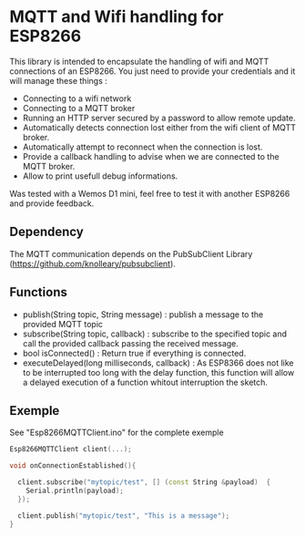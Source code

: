 # MQTT and Wifi handling for ESP8266

This library is intended to encapsulate the handling of wifi and MQTT connections of an ESP8266.
You just need to provide your credentials and it will manage these things : 
- Connecting to a wifi network
- Connecting to a MQTT broker
- Running an HTTP server secured by a password to allow remote update.
- Automatically detects connection lost either from the wifi client of MQTT broker.
- Automatically attempt to reconnect when the connection is lost.
- Provide a callback handling to advise when we are connected to the MQTT broker.
- Allow to print usefull debug informations.

Was tested with a Wemos D1 mini, feel free to test it with another ESP8266 and provide feedback.


## Dependency

The MQTT communication depends on the PubSubClient Library (https://github.com/knolleary/pubsubclient).

## Functions

- publish(String topic, String message) : publish a message to the provided MQTT topic
- subscribe(String topic, callback) : subscribe to the specified topic and call the provided callback passing the received message.
- bool isConnected() : Return true if everything is connected.
- executeDelayed(long milliseconds, callback) : As ESP8366 does not like to be interrupted too long with the delay function, this function will allow a delayed execution of a function whitout interruption the sketch.

## Exemple

See "Esp8266MQTTClient.ino" for the complete exemple

```c++
Esp8266MQTTClient client(...);

void onConnectionEstablished(){

  client.subscribe("mytopic/test", [] (const String &payload)  {
    Serial.println(payload);
  });

  client.publish("mytopic/test", "This is a message");
}

```